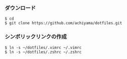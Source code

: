 ### ダウンロード
```
$ cd
$ git clone https://github.com/achiyama/dotfiles.git
```

### シンボリックリンクの作成  
```
$ ln -s ~/dotfiles/.vimrc ~/.vimrc
$ ln -s ~/dotfiles/.zshrc ~/.zshrc
```
